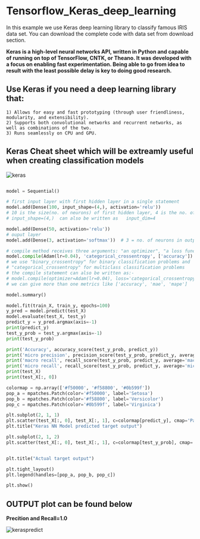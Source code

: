 # Tensorflow_Keras_deep_learning
In this example we use Keras deep learning library to classify  famous IRIS data set. You can download the complete code with data set from download section.

**Keras is a high-level neural networks API, written in Python and capable of running on top of TensorFlow, CNTK, or Theano. It was developed with a focus on enabling fast experimentation. Being able to go from idea to result with the least possible delay is key to doing good research.**

## Use Keras if you need a deep learning library that:

    1) Allows for easy and fast prototyping (through user friendliness, modularity, and extensibility).
    2) Supports both convolutional networks and recurrent networks, as well as combinations of the two.
    3) Runs seamlessly on CPU and GPU.

## Keras Cheat sheet which will be extreamly useful when creating classification models

![keras](https://user-images.githubusercontent.com/24733068/65365540-8b617500-dc5d-11e9-9765-e8548b50646f.jpeg)

```python

model = Sequential()

# first input layer with first hidden layer in a single statement
model.add(Dense(100, input_shape=(4,), activation='relu'))
# 10 is the size(no. of neurons) of first hidden layer, 4 is the no. of features in the input layer
# input_shape=(4,)  can also be written as   input_dim=4

model.add(Dense(50, activation='relu'))
# ouput layer
model.add(Dense(3, activation='softmax'))  # 3 = no. of neurons in output layer as three categories of labels are there

# compile method receives three arguments: "an optimizer", "a loss function" and "a list of metrics"
model.compile(Adam(lr=0.04), 'categorical_crossentropy', ['accuracy'])
# we use "binary_crossentropy" for binary classification problems and
# "categorical_crossentropy" for multiclass classification problems
# the compile statement can also be written as:-
# model.compile(optimizer=Adam(lr=0.04), loss='categorical_crossentropy',metrics=['accuracy'])
# we can give more than one metrics like ['accuracy', 'mae', 'mape']

model.summary()

model.fit(train_X, train_y, epochs=100)
y_pred = model.predict(test_X)
model.evaluate(test_X, test_y)
predict_y = y_pred.argmax(axis=-1)
print(predict_y)
test_y_prob = test_y.argmax(axis=-1)
print(test_y_prob)

print('Accuracy', accuracy_score(test_y_prob, predict_y))
print('micro precision', precision_score(test_y_prob, predict_y, average='micro'))
print('macro recall', recall_score(test_y_prob, predict_y, average='macro'))
print('micro recall', recall_score(test_y_prob, predict_y, average='micro'))
print(test_X)
print(test_X[:, 0])

colormap = np.array(['#f50000', '#f58800', '#0b599f'])
pop_a = mpatches.Patch(color='#f50000', label='Setosa')
pop_b = mpatches.Patch(color='#f58800', label='Versicolor')
pop_c = mpatches.Patch(color='#0b599f', label='Virginica')

plt.subplot(2, 1, 1)
plt.scatter(test_X[:, 0], test_X[:, 1], c=colormap[predict_y], cmap='Paired')
plt.title("Keras NN Model predicted target output")

plt.subplot(2, 1, 2)
plt.scatter(test_X[:, 0], test_X[:, 1], c=colormap[test_y_prob], cmap='Paired')


plt.title("Actual target output")

plt.tight_layout()
plt.legend(handles=[pop_a, pop_b, pop_c])

plt.show()


```

## OUTPUT plot can be found below                                                                                                                                           
**Precition and Recall=1.0**  

![keraspredict](https://user-images.githubusercontent.com/24733068/65365630-5570c080-dc5e-11e9-908b-0dc198429924.png)




